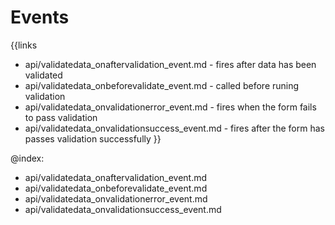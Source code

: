
Events
=======

{{links
- api/validatedata_onaftervalidation_event.md - fires after data has been validated
- api/validatedata_onbeforevalidate_event.md - called before runing validation
- api/validatedata_onvalidationerror_event.md - fires when the form fails to pass validation
- api/validatedata_onvalidationsuccess_event.md - fires after the form has passes validation successfully
}}

@index:
- api/validatedata_onaftervalidation_event.md
- api/validatedata_onbeforevalidate_event.md
- api/validatedata_onvalidationerror_event.md
- api/validatedata_onvalidationsuccess_event.md


